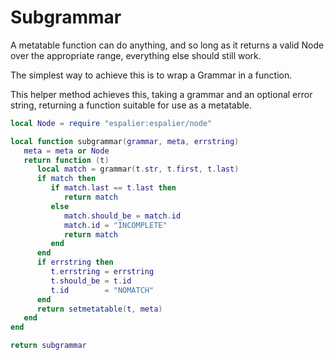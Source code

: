 # Subgrammar


  A metatable function can do anything, and so long as it returns a valid
Node over the appropriate range, everything else should still work\.

The simplest way to achieve this is to wrap a Grammar in a function\.

This helper method achieves this, taking a grammar and an optional error
string, returning a function suitable for use as a metatable\.

```lua
local Node = require "espalier:espalier/node"

local function subgrammar(grammar, meta, errstring)
   meta = meta or Node
   return function (t)
      local match = grammar(t.str, t.first, t.last)
      if match then
         if match.last == t.last then
            return match
         else
            match.should_be = match.id
            match.id = "INCOMPLETE"
            return match
         end
      end
      if errstring then
         t.errstring = errstring
         t.should_be = t.id
         t.id        = "NOMATCH"
      end
      return setmetatable(t, meta)
   end
end

return subgrammar
```